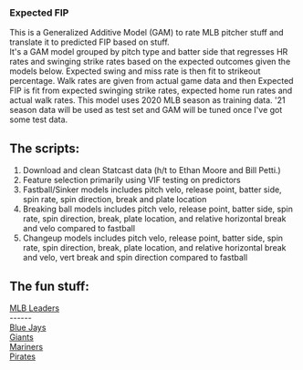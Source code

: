 ### Expected FIP <br/>
This is a Generalized Additive Model (GAM) to rate MLB pitcher stuff and translate it to predicted FIP based on stuff. <br/>
It's a GAM model grouped by pitch type and batter side that regresses HR rates and swinging strike rates based on the expected outcomes given the models below. Expected swing and miss rate is then fit to strikeout percentage. Walk rates are given from actual game data and then Expected FIP is fit from expected swinging strike rates, expected home run rates and actual walk rates. This model uses 2020 MLB season as training data. '21 season data will be used as test set and GAM will be tuned once I've got some test data.

## The scripts:
1) Download and clean Statcast data (h/t to Ethan Moore and Bill Petti.) <br/>
2) Feature selection primarily using VIF testing on predictors <br/>
3) Fastball/Sinker models includes pitch velo, release point, batter side, spin rate, spin direction, break and plate location  <br/>
4) Breaking ball models includes pitch velo, release point, batter side, spin rate, spin direction, break, plate location, and relative horizontal break and velo compared to fastball <br/>
5) Changeup models includes pitch velo, release point, batter side, spin rate, spin direction, break, plate location, and relative horizontal break and velo, vert break and spin direction compared to fastball <br/>

## The fun stuff: <br/>
[MLB Leaders](https://github.com/joshorenstein/pitching-analysis/blob/main/results/leaderboard.pdf) <br/>
------ <br/>
[Blue Jays](http://github.com/joshorenstein/pitching-analysis/blob/main/results/blue-jays.pdf) <br/>
[Giants](http://github.com/joshorenstein/pitching-analysis/blob/main/results/giants.pdf) <br/>
[Mariners](http://github.com/joshorenstein/pitching-analysis/blob/main/results/mariners.pdf) <br/>
[Pirates](http://github.com/joshorenstein/pitching-analysis/blob/main/results/pirates.pdf) <br/>

